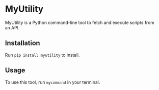 # MyUtility

MyUtility is a Python command-line tool to fetch and execute scripts from an API.

## Installation

Run `pip install myutility` to install.

## Usage

To use this tool, run `mycommand` in your terminal.

